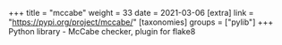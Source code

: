 +++
title = "mccabe"
weight = 33
date = 2021-03-06
[extra]
link = "https://pypi.org/project/mccabe/"
[taxonomies]
groups = ["pylib"]
+++
Python library - McCabe checker, plugin for flake8

